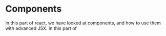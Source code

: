 # Components

In this part of react, we have looked at components, and how to use them with advanced JSX.
In this part of 
